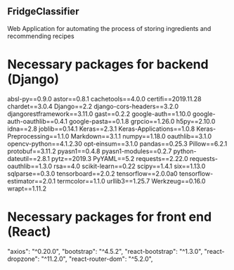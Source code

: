 ## FridgeClassifier
Web Application for automating the process of storing ingredients and recommending recipes

# Necessary packages for backend (Django)
absl-py==0.9.0
astor==0.8.1
cachetools==4.0.0
certifi==2019.11.28
chardet==3.0.4
Django==2.2
django-cors-headers==3.2.0
djangorestframework==3.11.0
gast==0.2.2
google-auth==1.10.0
google-auth-oauthlib==0.4.1
google-pasta==0.1.8
grpcio==1.26.0
h5py==2.10.0
idna==2.8
joblib==0.14.1
Keras==2.3.1
Keras-Applications==1.0.8
Keras-Preprocessing==1.1.0
Markdown==3.1.1
numpy==1.18.0
oauthlib==3.1.0
opencv-python==4.1.2.30
opt-einsum==3.1.0
pandas==0.25.3
Pillow==6.2.1
protobuf==3.11.2
pyasn1==0.4.8
pyasn1-modules==0.2.7
python-dateutil==2.8.1
pytz==2019.3
PyYAML==5.2
requests==2.22.0
requests-oauthlib==1.3.0
rsa==4.0
scikit-learn==0.22
scipy==1.4.1
six==1.13.0
sqlparse==0.3.0
tensorboard==2.0.2
tensorflow==2.0.0a0
tensorflow-estimator==2.0.1
termcolor==1.1.0
urllib3==1.25.7
Werkzeug==0.16.0
wrapt==1.11.2

# Necessary packages for front end (React)
"axios": "^0.20.0",
"bootstrap": "^4.5.2",
"react-bootstrap": "^1.3.0",
"react-dropzone": "^11.2.0",
"react-router-dom": "^5.2.0",